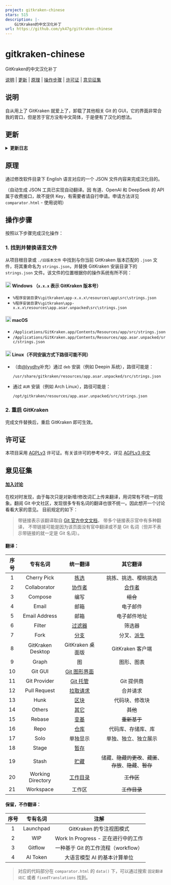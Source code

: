 ```yaml
---
project: gitkraken-chinese
stars: 515
description: |-
    GitKraken的中文汉化补丁
url: https://github.com/yk47g/gitkraken-chinese
---
```


# gitkraken-chinese

GitKraken的中文汉化补丁

[说明](#说明) | [更新](#更新) | [原理](#原理) | [操作步骤](#操作步骤) | [许可证](#许可证) | [意见征集](#意见征集)

## 说明

自从用上了 GitKraken 就爱上了，卸载了其他相关 Git 的 GUI，它的界面非常合我的胃口，但是苦于官方没有中文简体，于是便有了汉化的想法。

## 更新

<details>
<summary>
<strong>更新日志</strong>
</summary>

|       日期        | 更新内容                                                                          |                                                               感谢                                                               |
|:---------------:|-------------------------------------------------------------------------------|:------------------------------------------------------------------------------------------------------------------------------:|
| 2024.02.27 - 现在 | 适配 9.12.0+ 版本。                                                                |                                           [@YuanXiQWQ](https://github.com/YuanXiQWQ)                                           |
|   2025.10.15    | 创建自动释放工作流                                                                     |                                           [@YuanXiQWQ](https://github.com/YuanXiQWQ)                                           |
|   2025.08.08    | 优化 OpenAI 与 DeepSeek 的提示词，更新固定翻译词汇表。                                          |                                           [@YuanXiQWQ](https://github.com/YuanXiQWQ)                                           |
|   2025.07.08    | API 错误将返回具体的错误类型，将大部分弹窗改为界面消息                                                 |                                           [@YuanXiQWQ](https://github.com/YuanXiQWQ)                                           |
|   2025.06.18    | 更新固定翻译词汇表和保留词汇表。                                                              |                                           [@YuanXiQWQ](https://github.com/YuanXiQWQ)                                           |
|   2025.05.22    | 为项目添加 AGPL-3.0 许可证。                                                           |                                                                                                                                |
|   2025.05.12    | 修正中英标点混淆问题，规范代码中单双引号混淆的问题（HTML统一使用双引号，JS统一使用单引号）。                             |                                           [@YuanXiQWQ](https://github.com/YuanXiQWQ)                                           |
|   2025.04.01    | 毁灭了整个项目。                                                                      |                                           [@YuanXiQWQ](https://github.com/YuanXiQWQ)                                           |
|   2025.02.11    | 接入 DeepSeek API。                                                              |                                           [@YuanXiQWQ](https://github.com/YuanXiQWQ)                                           |
|   2025.01.22    | 更新 OpenAI 模型选项并完善提示词，修复差异比较逻辑无法检测删减与内容修改的问题并保留空行，优化可视化对比和界面交互。                |                                           [@YuanXiQWQ](https://github.com/YuanXiQWQ)                                           |
|   2025.01.20    | 根据 10.6.1 版本进行校对&修订。                                                          |                                           [@YuanXiQWQ](https://github.com/YuanXiQWQ)                                           |
|   2024.09.10    | 接入 OpenAI API，更新、优化使用说明和页面交互，新增文件上传/下载功能。                                     |                                           [@YuanXiQWQ](https://github.com/YuanXiQWQ)                                           |
|   2024.09.09    | 适配 10.3.0 版本。                                                                 | [@FXDYJ](https://github.com/FXDYJ) / [@Slinet6056](https://github.com/Slinet6056) / [@YuanXiQWQ](https://github.com/YuanXiQWQ) |
|   2024.02.27    | 明晰 compare.html（即现名 comparator.html）的使用说明和操作界面，可视化有道 API 配置，添加关于有道 API 的描述文件。 |                                           [@YuanXiQWQ](https://github.com/YuanXiQWQ)                                           |
|   2024.02.27    | 适配 9.11.1 版本。                                                                 |                                             [@Jaffrez](https://github.com/Jaffrez)                                             |
|   2024.02.27    | 适配 9.5.1 版本。                                                                  |                                             [@buck178](https://github.com/buck178)                                             |
|   2023.09.11    | 适配 9.5.1 版本。                                                                  |                                           [@star-andy](https://github.com/star-andy)                                           |
|   2021.12.17    | 新增可视化对比，接入有道翻译 API。                                                           |                                        [@TanxiangCode](https://github.com/TanxiangCode)                                        |
|   2021.03.18    | 新增对比新旧版本区别，自动生成新版本的 JSON 文件的工具 compare.html。                                  |                                         [@DreamSaddle](https://github.com/DreamSaddle)                                         |
|   2020.08.18    | 在 Windows 2.7.0 测试通过。                                                         |                                         [@Black-Spree](https://github.com/Black-Spree)                                         |
|   2019.10.01    | 在 macOS 10.14 GitKraken 6.2.0 测试通过。                                           |                                               [@yk47g](https://github.com/yk47g)                                               |

</details>

## 原理

通过修改软件目录下 English 语言对应的一个 JSON 文件内容来完成汉化目的。

（自动生成 JSON 工具已实现自动翻译。因 有道、OpenAI 和 DeepSeek 的 API 属于收费接口，故不提供 Key，有需要者请自行申请。申请方法详见 `comparator.html` - 使用说明）

## 操作步骤

按照以下步骤完成汉化操作：

### 1. 找到并替换语言文件

从项目根目录或 `./旧版本文件` 中找到与你当前 GitKraken 版本匹配的 `.json` 文件，将其重命名为 `strings.json`，并替换
GitKraken 安装目录下的 `strings.json` 文件。该文件的位置根据你的操作系统有所不同：

#### <img src="https://upload.wikimedia.org/wikipedia/commons/thumb/5/5f/Windows_logo_-_2012.svg/1280px-Windows_logo_-_2012.svg.png" alt="Windows Icon" style="width: 18px; height: 18px;"> Windows （`x.x.x` 表示 GitKraken 版本号）

- `%程序安装目录%\gitkraken\app-x.x.x\resources\app\src\strings.json`
- `%程序安装目录%\gitkraken\app-x.x.x\resources\app.asar.unpacked\src\strings.json`

#### <img src="https://cdn-icons-png.flaticon.com/512/2/2235.png" alt="macOS Icon" style="width: 18px; height: 18px;"> macOS

- `/Applications/GitKraken.app/Contents/Resources/app/src/strings.json`
- `/Applications/GitKraken.app/Contents/Resources/app.asar.unpacked/src/strings.json`

#### <img src="https://upload.wikimedia.org/wikipedia/commons/thumb/3/35/Tux.svg/1024px-Tux.svg.png" alt="Linux Icon" style="width: 18px; height: 18px;"> Linux（不同安装方式下路径可能不同）

- （由[@lyydhy](https://github.com/lyydhy)补充）通过 `deb` 安装（例如 Deepin 系统），路径可能是：

  `/usr/share/gitkraken/resources/app.asar.unpacked/src/strings.json`
- 通过 `AUR` 安装（例如 Arch Linux），路径可能是：

  `/opt/gitkraken/resources/app.asar.unpacked/src/strings.json`

### 2. 重启 GitKraken

完成文件替换后，重启 GitKraken 即可生效。

## 许可证

本项目采用 [AGPLv3](https://www.gnu.org/licenses/agpl-3.0.html) 许可证。有关该许可的参考中文，详见
[AGPLv3 中文](https://www.chinasona.org/gnu/agpl-3.0-cn.html)

## 意见征集

#### [加入讨论](https://github.com/yk47g/gitkraken-chinese/discussions/33)

在校对时发现，由于每次只是对新增/修改词汇上传来翻译，用词常有不统一的现象。翻阅 Git 中文社区，发现很多专有名词的翻译也很不统一。因此想开一个讨论看看大家的意见。
目前规定的如下：
> 带链接表示该翻译取自 [Git 官方中文文档](https://git-scm.com/book/zh/v2)，
> 带多个链接表示官中有多种翻译，
> 不带链接可能是因为该页面没有官中翻译或不是 Git 名词（但并不表示带链接的就一定是 Git 名词）。

#### 翻译：

| 序号 |       专有名词        |                                                                                               统一翻译                                                                                                |                                                                           其它翻译                                                                            |
|:--:|:-----------------:|:-------------------------------------------------------------------------------------------------------------------------------------------------------------------------------------------------:|:---------------------------------------------------------------------------------------------------------------------------------------------------------:|
| 1  |    Cherry Pick    |                                   [拣选](https://git-scm.com/book/zh/v2/%e5%88%86%e5%b8%83%e5%bc%8f-Git-%e7%bb%b4%e6%8a%a4%e9%a1%b9%e7%9b%ae#_rebase_cherry_pick)                                   |                                                                        挑拣、挑选、樱桃挑选                                                                         |
| 2  |   Collaborator    |                             [协作者](https://git-scm.com/book/zh/v2/%E6%9C%8D%E5%8A%A1%E5%99%A8%E4%B8%8A%E7%9A%84-Git-GitLab.html#_%E4%B8%80%E8%B5%B7%E5%B7%A5%E4%BD%9C)                             |           [合作者](https://git-scm.com/book/zh/v2/GitHub-%E7%BB%B4%E6%8A%A4%E9%A1%B9%E7%9B%AE.html#_%E6%B7%BB%E5%8A%A0%E5%90%88%E4%BD%9C%E8%80%85)           |
| 3  |      Compose      |                                                                                                编写                                                                                                 |                                                                          ~~组合~~                                                                           |
| 4  |       Email       |                                                                                                邮箱                                                                                                 |                                                                           电子邮件                                                                            |
| 5  |   Email Address   |                                                                                                邮箱                                                                                                 |                                                                          电子邮件地址                                                                           |
| 6  |      Filter       |         [过滤器](https://git-scm.com/book/zh/v2/Git-%E5%9F%BA%E7%A1%80-%E6%9F%A5%E7%9C%8B%E6%8F%90%E4%BA%A4%E5%8E%86%E5%8F%B2.html#_%E9%99%90%E5%88%B6%E8%BE%93%E5%87%BA%E9%95%BF%E5%BA%A6)          |                                                                            筛选器                                                                            |
| 7  |       Fork        |                                   [分支](https://git-scm.com/book/zh/v2/GitHub-%E5%AF%B9%E9%A1%B9%E7%9B%AE%E5%81%9A%E5%87%BA%E8%B4%A1%E7%8C%AE.html#_github_flow)                                   | 分叉、[派生](https://git-scm.com/book/zh/v2/GitHub-%E5%AF%B9%E9%A1%B9%E7%9B%AE%E5%81%9A%E5%87%BA%E8%B4%A1%E7%8C%AE.html#_%E6%B4%BE%E7%94%9F%E9%A1%B9%E7%9B%AE) |
| 8  | GitKraken Desktop |                                                                                           GitKraken 桌面版                                                                                           |                                                                       GitKraken 客户端                                                                       |
| 9  |       Graph       |                                                                                                 图                                                                                                 |                                                                           图形、图表                                                                           |
| 10 |      Git GUI      |        [Git 图形界面](https://git-scm.com/book/zh/v2/%E9%99%84%E5%BD%95-A:-%E5%9C%A8%E5%85%B6%E5%AE%83%E7%8E%AF%E5%A2%83%E4%B8%AD%E4%BD%BF%E7%94%A8-Git-%E5%9B%BE%E5%BD%A2%E7%95%8C%E9%9D%A2)         |                                                                                                                                                           |
| 11 |   Git Provider    |                [Git 托管](https://git-scm.com/book/zh/v2/%E6%9C%8D%E5%8A%A1%E5%99%A8%E4%B8%8A%E7%9A%84-Git-%E7%AC%AC%E4%B8%89%E6%96%B9%E6%89%98%E7%AE%A1%E7%9A%84%E9%80%89%E6%8B%A9)                |                                                                          Git 提供商                                                                          |
| 12 |   Pull Request    |            [拉取请求](https://git-scm.com/book/zh/v2/GitHub-%E5%AF%B9%E9%A1%B9%E7%9B%AE%E5%81%9A%E5%87%BA%E8%B4%A1%E7%8C%AE.html#_%E5%88%9B%E5%BB%BA%E6%8B%89%E5%8F%96%E8%AF%B7%E6%B1%82)             |                                                                           合并请求                                                                            |
| 13 |       Hunk        |                                             [区块](https://git-scm.com/book/zh/v2/Git-%e5%b7%a5%e5%85%b7-%e4%ba%a4%e4%ba%92%e5%bc%8f%e6%9a%82%e5%ad%98)                                             |                                                                          代码块、修改块                                                                          |
| 14 |      Others       |                                                                    [其它](https://cd.hwxnet.com/view.do?pindex=lngmcojihgjnegca)                                                                    |                                                                          ~~其他~~                                                                           |
| 15 |      Rebase       |                                                          [变基](https://git-scm.com/book/zh/v2/Git-%E5%88%86%E6%94%AF-%E5%8F%98%E5%9F%BA)                                                           |                                                                         ~~重新基于~~                                                                          |
| 16 |       Repo        | [仓库](https://git-scm.com/book/zh/v2/%E5%88%86%E5%B8%83%E5%BC%8F-Git-%E5%88%86%E5%B8%83%E5%BC%8F%E5%B7%A5%E4%BD%9C%E6%B5%81%E7%A8%8B.html#_%E9%9B%86%E4%B8%AD%E5%BC%8F%E5%B7%A5%E4%BD%9C%E6%B5%81) |                                                                         代码库、存储库、库                                                                         |
| 17 |       Solo        |                                                                                               单独显示                                                                                                |                                                                        单独、独立、独立展示                                                                         |
| 18 |       Stage       |                                             [暂存](https://git-scm.com/book/zh/v2/Git-%E5%B7%A5%E5%85%B7-%E4%BA%A4%E4%BA%92%E5%BC%8F%E6%9A%82%E5%AD%98)                                             |                                                                                                                                                           |
| 19 |       Stash       |                                             [贮藏](https://git-scm.com/book/zh/v2/Git-%E5%B7%A5%E5%85%B7-%E8%B4%AE%E8%97%8F%E4%B8%8E%E6%B8%85%E7%90%86)                                             |                                                         储藏、~~隐藏的更改~~、~~藏匿~~、~~存放~~、~~隐藏~~、~~暂存~~                                                          |
| 20 | Working Directory |                                    [工作目录](https://git-scm.com/book/zh/v2/Git-%E5%B7%A5%E5%85%B7-%E8%B4%AE%E8%97%8F%E4%B8%8E%E6%B8%85%E7%90%86.html#_git_clean)                                    |                                                                          ~~工作区~~                                                                          |
| 21 |     Workspace     |                                                                                                工作区                                                                                                |                                                                         ~~工作目录~~                                                                          |

#### 保留，不作翻译：

| 序号 |   专有名词    |             注解              |
|:--:|:---------:|:---------------------------:|
| 1  | Launchpad |      GitKraken 的专注视图模式      |
| 2  |    WIP    | Work In Progress - 正在进行中的工作 |
| 3  |  Gitflow  |  一种基于 Git 的工作流程（workflow）   |
| 4  | AI Token  |      大语言模型 AI 的基本计算单位       |

> 对应的代码部分在 `comparator.html` 的 `data()` 下，可以通过搜索 `固定翻译词汇` 或者 `fixedTranslations` 找到。
